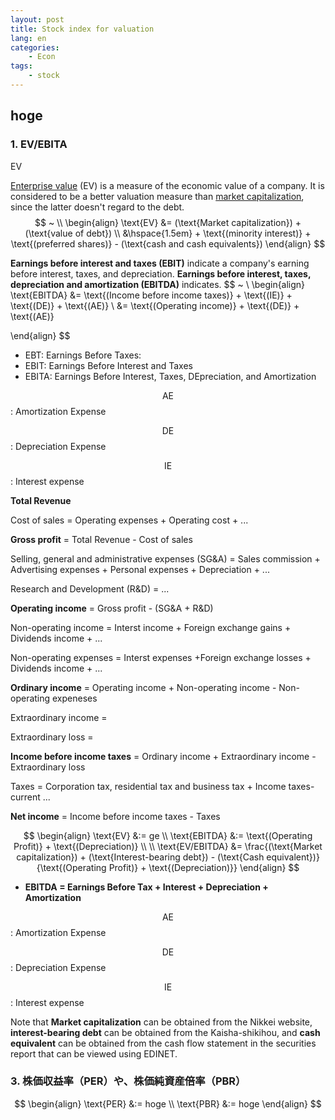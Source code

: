 ```yaml
---
layout: post
title: Stock index for valuation
lang: en
categories:
    - Econ
tags:
    - stock
---
```


## hoge





### 1. EV/EBITA



EV

[Enterprise value](https://www.investopedia.com/terms/e/enterprisevalue.asp) (EV) is a measure of the economic value of a company. It is considered to be a better valuation measure than [market capitalization](https://www.investopedia.com/terms/m/marketcapitalization.asp), since the latter doesn't regard to the debt.
$$
~ \\
\begin{align}
\text{EV} 
&= (\text{Market capitalization}) + (\text{value of debt}) \\
&\hspace{1.5em} + \text{(minority interest)} + \text{(preferred shares)} - (\text{cash and cash equivalents})
\end{align}
$$

**Earnings before interest and taxes (EBIT)** indicate a company's earning before interest, taxes, and depreciation. **Earnings before interest, taxes, depreciation and amortization (EBITDA)** indicates.
$$
~ \\
\begin{align}
\text{EBITDA} 
&= \text{(Income before income taxes)} + \text{(IE)} + \text{(DE)} + \text{(AE)} \\
&= \text{(Operating income)} + \text{(DE)} + \text{(AE)}

\end{align}
$$







- EBT: Earnings Before Taxes: 
- EBIT: Earnings Before Interest and Taxes
- EBITA: Earnings Before Interest, Taxes, DEpreciation, and Amortization



$$\text{AE}$$: Amortization Expense 

$$\text{DE}$$: Depreciation Expense

$$\text{IE}$$: Interest expense





**Total Revenue**

Cost of sales = Operating expenses + Operating cost + ...

**Gross profit** = Total Revenue - Cost of sales

Selling, general and administrative expenses (SG&A) = Sales commission + Advertising expenses + Personal expenses + Depreciation + ...

Research and Development (R&D) = ...

**Operating income** = Gross profit - (SG&A + R&D)

Non-operating income = Interst income + Foreign exchange gains + Dividends income + ...

Non-operating expenses = Interst expenses +Foreign exchange losses +  Dividends income + ...

**Ordinary income** = Operating income + Non-operating income - Non-operating expeneses

Extraordinary income = 

Extraordinary loss =

**Income before income taxes** = Ordinary income + Extraordinary income - Extraordinary loss

Taxes =  Corporation tax, residential tax and business tax + Income taxes-current ...

**Net income** = Income before income taxes - Taxes




















$$
\begin{align}
\text{EV} &:= ge \\
\text{EBITDA} &:= \text{(Operating Profit)} + \text{(Depreciation)} \\ \\
\text{EV/EBITDA} &= \frac{(\text{Market capitalization}) + (\text{Interest-bearing debt}) - (\text{Cash equivalent})}{\text{(Operating Profit)} + \text{(Depreciation)}}
\end{align}
$$









- **EBITDA = Earnings Before Tax + Interest + Depreciation + Amortization**



$$\text{AE}$$: Amortization Expense 

$$\text{DE}$$: Depreciation Expense

$$\text{IE}$$: Interest expense



Note that **Market capitalization** can be obtained from the Nikkei website, **interest-bearing debt** can be obtained from the Kaisha-shikihou, and **cash equivalent** can be obtained from the cash flow statement in the securities report that can be viewed using EDINET.





### 3. 株価収益率（PER）や、株価純資産倍率（PBR）



$$
\begin{align}
\text{PER} &:= hoge \\
\text{PBR} &:= hoge
\end{align}
$$







